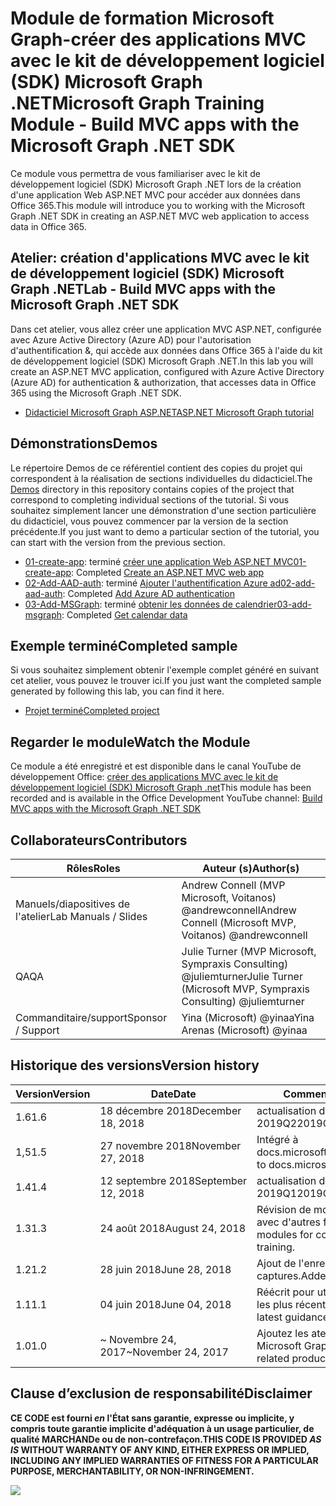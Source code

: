 # <a name="microsoft-graph-training-module---build-mvc-apps-with-the-microsoft-graph-net-sdk"></a><span data-ttu-id="546dc-101">Module de formation Microsoft Graph-créer des applications MVC avec le kit de développement logiciel (SDK) Microsoft Graph .NET</span><span class="sxs-lookup"><span data-stu-id="546dc-101">Microsoft Graph Training Module - Build MVC apps with the Microsoft Graph .NET SDK</span></span>

<span data-ttu-id="546dc-102">Ce module vous permettra de vous familiariser avec le kit de développement logiciel (SDK) Microsoft Graph .NET lors de la création d'une application Web ASP.NET MVC pour accéder aux données dans Office 365.</span><span class="sxs-lookup"><span data-stu-id="546dc-102">This module will introduce you to working with the Microsoft Graph .NET SDK in creating an ASP.NET MVC web application to access data in Office 365.</span></span>

## <a name="lab---build-mvc-apps-with-the-microsoft-graph-net-sdk"></a><span data-ttu-id="546dc-103">Atelier: création d'applications MVC avec le kit de développement logiciel (SDK) Microsoft Graph .NET</span><span class="sxs-lookup"><span data-stu-id="546dc-103">Lab - Build MVC apps with the Microsoft Graph .NET SDK</span></span>

<span data-ttu-id="546dc-104">Dans cet atelier, vous allez créer une application MVC ASP.NET, configurée avec Azure Active Directory (Azure AD) pour l'autorisation d'authentification &, qui accède aux données dans Office 365 à l'aide du kit de développement logiciel (SDK) Microsoft Graph .NET.</span><span class="sxs-lookup"><span data-stu-id="546dc-104">In this lab you will create an ASP.NET MVC application, configured with Azure Active Directory (Azure AD) for authentication & authorization, that accesses data in Office 365 using the Microsoft Graph .NET SDK.</span></span>

- [<span data-ttu-id="546dc-105">Didacticiel Microsoft Graph ASP.NET</span><span class="sxs-lookup"><span data-stu-id="546dc-105">ASP.NET Microsoft Graph tutorial</span></span>](https://docs.microsoft.com/graph/training/aspnet-tutorial)

## <a name="demos"></a><span data-ttu-id="546dc-106">Démonstrations</span><span class="sxs-lookup"><span data-stu-id="546dc-106">Demos</span></span>

<span data-ttu-id="546dc-107">Le [](./Demos) répertoire Demos de ce référentiel contient des copies du projet qui correspondent à la réalisation de sections individuelles du didacticiel.</span><span class="sxs-lookup"><span data-stu-id="546dc-107">The [Demos](./Demos) directory in this repository contains copies of the project that correspond to completing individual sections of the tutorial.</span></span> <span data-ttu-id="546dc-108">Si vous souhaitez simplement lancer une démonstration d'une section particulière du didacticiel, vous pouvez commencer par la version de la section précédente.</span><span class="sxs-lookup"><span data-stu-id="546dc-108">If you just want to demo a particular section of the tutorial, you can start with the version from the previous section.</span></span>

- <span data-ttu-id="546dc-109">[01-create-app](Demos/01-create-app): terminé [créer une application Web ASP.NET MVC](https://docs.microsoft.com/graph/training/aspnet-tutorial?tutorial-step=1)</span><span class="sxs-lookup"><span data-stu-id="546dc-109">[01-create-app](Demos/01-create-app): Completed [Create an ASP.NET MVC web app](https://docs.microsoft.com/graph/training/aspnet-tutorial?tutorial-step=1)</span></span>
- <span data-ttu-id="546dc-110">[02-Add-AAD-auth](Demos/02-add-aad-auth): terminé [Ajouter l'authentification Azure ad](https://docs.microsoft.com/graph/training/aspnet-tutorial?tutorial-step=3)</span><span class="sxs-lookup"><span data-stu-id="546dc-110">[02-add-aad-auth](Demos/02-add-aad-auth): Completed [Add Azure AD authentication](https://docs.microsoft.com/graph/training/aspnet-tutorial?tutorial-step=3)</span></span>
- <span data-ttu-id="546dc-111">[03-Add-MSGraph](Demos/03-add-msgraph): terminé [obtenir les données de calendrier](https://docs.microsoft.com/graph/training/aspnet-tutorial?tutorial-step=4)</span><span class="sxs-lookup"><span data-stu-id="546dc-111">[03-add-msgraph](Demos/03-add-msgraph): Completed [Get calendar data](https://docs.microsoft.com/graph/training/aspnet-tutorial?tutorial-step=4)</span></span>

## <a name="completed-sample"></a><span data-ttu-id="546dc-112">Exemple terminé</span><span class="sxs-lookup"><span data-stu-id="546dc-112">Completed sample</span></span>

<span data-ttu-id="546dc-113">Si vous souhaitez simplement obtenir l'exemple complet généré en suivant cet atelier, vous pouvez le trouver ici.</span><span class="sxs-lookup"><span data-stu-id="546dc-113">If you just want the completed sample generated by following this lab, you can find it here.</span></span>

- [<span data-ttu-id="546dc-114">Projet terminé</span><span class="sxs-lookup"><span data-stu-id="546dc-114">Completed project</span></span>](Demos/03-add-msgraph)

## <a name="watch-the-module"></a><span data-ttu-id="546dc-115">Regarder le module</span><span class="sxs-lookup"><span data-stu-id="546dc-115">Watch the Module</span></span>

<span data-ttu-id="546dc-116">Ce module a été enregistré et est disponible dans le canal YouTube de développement Office: [créer des applications MVC avec le kit de développement logiciel (SDK) Microsoft Graph .net](https://youtu.be/87_gpuFg1Wo)</span><span class="sxs-lookup"><span data-stu-id="546dc-116">This module has been recorded and is available in the Office Development YouTube channel: [Build MVC apps with the Microsoft Graph .NET SDK](https://youtu.be/87_gpuFg1Wo)</span></span>

## <a name="contributors"></a><span data-ttu-id="546dc-117">Collaborateurs</span><span class="sxs-lookup"><span data-stu-id="546dc-117">Contributors</span></span>

|        <span data-ttu-id="546dc-118">Rôles</span><span class="sxs-lookup"><span data-stu-id="546dc-118">Roles</span></span>         |                            <span data-ttu-id="546dc-119">Auteur (s)</span><span class="sxs-lookup"><span data-stu-id="546dc-119">Author(s)</span></span>                             |
| -------------------- | ---------------------------------------------------------------- |
| <span data-ttu-id="546dc-120">Manuels/diapositives de l'atelier</span><span class="sxs-lookup"><span data-stu-id="546dc-120">Lab Manuals / Slides</span></span> | <span data-ttu-id="546dc-121">Andrew Connell (MVP Microsoft, Voitanos) @andrewconnell</span><span class="sxs-lookup"><span data-stu-id="546dc-121">Andrew Connell (Microsoft MVP, Voitanos) @andrewconnell</span></span>          |
| <span data-ttu-id="546dc-122">QA</span><span class="sxs-lookup"><span data-stu-id="546dc-122">QA</span></span>                   | <span data-ttu-id="546dc-123">Julie Turner (MVP Microsoft, Sympraxis Consulting) @juliemturner</span><span class="sxs-lookup"><span data-stu-id="546dc-123">Julie Turner (Microsoft MVP, Sympraxis Consulting) @juliemturner</span></span> |
| <span data-ttu-id="546dc-124">Commanditaire/support</span><span class="sxs-lookup"><span data-stu-id="546dc-124">Sponsor / Support</span></span>    | <span data-ttu-id="546dc-125">Yina (Microsoft) @yinaa</span><span class="sxs-lookup"><span data-stu-id="546dc-125">Yina Arenas (Microsoft) @yinaa</span></span>                                   |

## <a name="version-history"></a><span data-ttu-id="546dc-126">Historique des versions</span><span class="sxs-lookup"><span data-stu-id="546dc-126">Version history</span></span>

| <span data-ttu-id="546dc-127">Version</span><span class="sxs-lookup"><span data-stu-id="546dc-127">Version</span></span> |        <span data-ttu-id="546dc-128">Date</span><span class="sxs-lookup"><span data-stu-id="546dc-128">Date</span></span>        |                       <span data-ttu-id="546dc-129">Commentaires</span><span class="sxs-lookup"><span data-stu-id="546dc-129">Comments</span></span>                       |
| ------- | ------------------ | ---------------------------------------------------- |
| <span data-ttu-id="546dc-130">1.6</span><span class="sxs-lookup"><span data-stu-id="546dc-130">1.6</span></span>     | <span data-ttu-id="546dc-131">18 décembre 2018</span><span class="sxs-lookup"><span data-stu-id="546dc-131">December 18, 2018</span></span>  | <span data-ttu-id="546dc-132">actualisation du contenu 2019Q2</span><span class="sxs-lookup"><span data-stu-id="546dc-132">2019Q2 content refresh</span></span>                               |
| <span data-ttu-id="546dc-133">1,5</span><span class="sxs-lookup"><span data-stu-id="546dc-133">1.5</span></span>     | <span data-ttu-id="546dc-134">27 novembre 2018</span><span class="sxs-lookup"><span data-stu-id="546dc-134">November 27, 2018</span></span>  | <span data-ttu-id="546dc-135">Intégré à docs.microsoft.com/graph</span><span class="sxs-lookup"><span data-stu-id="546dc-135">Onboarded to docs.microsoft.com/graph</span></span>                |
| <span data-ttu-id="546dc-136">1.4</span><span class="sxs-lookup"><span data-stu-id="546dc-136">1.4</span></span>     | <span data-ttu-id="546dc-137">12 septembre 2018</span><span class="sxs-lookup"><span data-stu-id="546dc-137">September 12, 2018</span></span> | <span data-ttu-id="546dc-138">actualisation du contenu 2019Q1</span><span class="sxs-lookup"><span data-stu-id="546dc-138">2019Q1 content refresh</span></span>                               |
| <span data-ttu-id="546dc-139">1.3</span><span class="sxs-lookup"><span data-stu-id="546dc-139">1.3</span></span>     | <span data-ttu-id="546dc-140">24 août 2018</span><span class="sxs-lookup"><span data-stu-id="546dc-140">August 24, 2018</span></span>    | <span data-ttu-id="546dc-141">Révision de modules de cohérence avec d'autres formations.</span><span class="sxs-lookup"><span data-stu-id="546dc-141">Revised modules for consistency with other training.</span></span> |
| <span data-ttu-id="546dc-142">1.2</span><span class="sxs-lookup"><span data-stu-id="546dc-142">1.2</span></span>     | <span data-ttu-id="546dc-143">28 juin 2018</span><span class="sxs-lookup"><span data-stu-id="546dc-143">June 28, 2018</span></span>      | <span data-ttu-id="546dc-144">Ajout de l'enregistrement de captures.</span><span class="sxs-lookup"><span data-stu-id="546dc-144">Added screencast.</span></span>                                    |
| <span data-ttu-id="546dc-145">1.1</span><span class="sxs-lookup"><span data-stu-id="546dc-145">1.1</span></span>     | <span data-ttu-id="546dc-146">04 juin 2018</span><span class="sxs-lookup"><span data-stu-id="546dc-146">June 04, 2018</span></span>      | <span data-ttu-id="546dc-147">Réécrit pour utiliser les instructions les plus récentes.</span><span class="sxs-lookup"><span data-stu-id="546dc-147">Rewritten to use latest guidance.</span></span>                    |
| <span data-ttu-id="546dc-148">1.0</span><span class="sxs-lookup"><span data-stu-id="546dc-148">1.0</span></span>     | <span data-ttu-id="546dc-149">~ Novembre 24, 2017</span><span class="sxs-lookup"><span data-stu-id="546dc-149">~November 24, 2017</span></span> | <span data-ttu-id="546dc-150">Ajoutez les ateliers produits liés à Microsoft Graph.</span><span class="sxs-lookup"><span data-stu-id="546dc-150">Add Microsoft Graph related product breakouts.</span></span>       |

## <a name="disclaimer"></a><span data-ttu-id="546dc-151">Clause d’exclusion de responsabilité</span><span class="sxs-lookup"><span data-stu-id="546dc-151">Disclaimer</span></span>

<span data-ttu-id="546dc-152">**CE CODE est fourni *en* l'État sans garantie, expresse ou implicite, y compris toute garantie implicite d'adéquation à un usage particulier, de qualité MARCHANDe ou de non-contrefaçon.**</span><span class="sxs-lookup"><span data-stu-id="546dc-152">**THIS CODE IS PROVIDED *AS IS* WITHOUT WARRANTY OF ANY KIND, EITHER EXPRESS OR IMPLIED, INCLUDING ANY IMPLIED WARRANTIES OF FITNESS FOR A PARTICULAR PURPOSE, MERCHANTABILITY, OR NON-INFRINGEMENT.**</span></span>

<img src="https://telemetry.sharepointpnp.com/msgraph-training-aspnetmvcapp" />